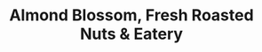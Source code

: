 ---
title: "Almond Blossom, Fresh Roasted Nuts & Eatery"
url: /cashmere/almond-blossom-fresh-roasted-nuts-und-eatery/
shop: Allgemein
---